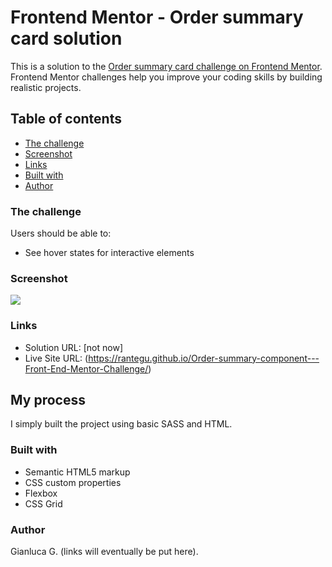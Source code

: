 # Frontend Mentor - Order summary card solution

This is a solution to the [Order summary card challenge on Frontend Mentor](https://www.frontendmentor.io/challenges/order-summary-component-QlPmajDUj). Frontend Mentor challenges help you improve your coding skills by building realistic projects.

## Table of contents

- [The challenge](#the-challenge)
- [Screenshot](#screenshot)
- [Links](#links)
- [Built with](#built-with)
- [Author](#author)

### The challenge

Users should be able to:

- See hover states for interactive elements

### Screenshot

![](./Screenshotproject.png)

### Links

- Solution URL: [not now]
- Live Site URL: (https://rantegu.github.io/Order-summary-component---Front-End-Mentor-Challenge/)

## My process

I simply built the project using basic SASS and HTML.

### Built with

- Semantic HTML5 markup
- CSS custom properties
- Flexbox
- CSS Grid

### Author

Gianluca G. (links will eventually be put here).
